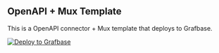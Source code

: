 ## OpenAPI + Mux Template

This is a OpenAPI connector + Mux template that deploys to Grafbase.

[![Deploy to Grafbase](https://grafbase.com/button)](https://grafbase.com/new/configure?template=Mux&source=https%3A%2F%2Fgithub.com%2Fgrafbase%2Fgrafbase%2Ftree%2Fmain%2Ftemplates%2Fopenapi-mux-sdl)
